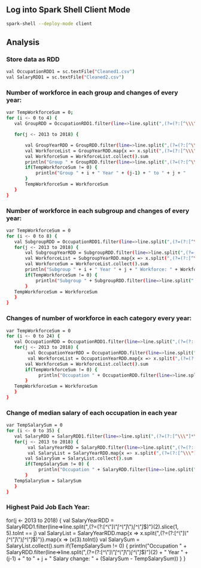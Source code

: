 ## Log into Spark Shell Client Mode

```sh
spark-shell --deploy-mode client
```

## Analysis

### Store data as RDD

```sh
val OccupationRDD1 = sc.textFile("Cleaned1.csv")
val SalaryRDD1 = sc.textFile("Cleaned2.csv")
```

### Number of workforce in each group and changes of every year:

```sh
var TempWorkforceSum = 0;
for (i <- 0 to 4) {
   val GroupRDD = OccupationRDD1.filter(line=>line.split(",(?=(?:[^\\\"]*\\\"[^\\\"]*\\\")*[^\\\"]*$)")(0).toInt == i)

   for(j <- 2013 to 2018) {

       val GroupYearRDD = GroupRDD.filter(line=>line.split(",(?=(?:[^\\\"]*\\\"[^\\\"]*\\\")*[^\\\"]*$)")(6).slice(1, 5).toInt == j)
       val WorkforceList = GroupYearRDD.map{x => x.split(",(?=(?:[^\\\"]*\\\"[^\\\"]*\\\")*[^\\\"]*$)")}.map{x => (x(7).toInt)}
       val WorkforceSum = WorkforceList.collect().sum
       println("Group " + GroupRDD.filter(line=>line.split(",(?=(?:[^\\\"]*\\\"[^\\\"]*\\\")*[^\\\"]*$)")(1) + " Year " + j + " Workforce: " + WorkforceSum)
       if(TempWorkforceSum != 0) {
           println("Group " + i + " Year " + (j-1) + " to " + j + "            Workforce change: " + (WorkforceSum - TempWorkforceSum))
       }
       TempWorkforceSum = WorkforceSum
   }
}
```


### Number of workforce in each subgroup and changes of every year:

```sh
var TempWorkforceSum = 0
for (i <- 0 to 8) {
   val SubgroupRDD = OccupationRDD1.filter(line=>line.split(",(?=(?:[^\\\"]*\\\"[^\\\"]*\\\")*[^\\\"]*$)")(2).toInt == i)
   for(j <- 2013 to 2018) {
       val SubgroupYearRDD = SubgroupRDD.filter(line=>line.split(",(?=(?:[^\\\"]*\\\"[^\\\"]*\\\")*[^\\\"]*$)")(6).slice(1, 5).toInt == j)
       val WorkforceList = SubgroupYearRDD.map{x => x.split(",(?=(?:[^\\\"]*\\\"[^\\\"]*\\\")*[^\\\"]*$)")}.map{x => (x(7).toInt)}
       val WorkforceSum = WorkforceList.collect().sum
       println("Subgroup " + i + " Year " + j + " Workforce: " + WorkforceSum)
       if(TempWorkforceSum != 0) {
           println("Subgroup " + SubgroupRDD.filter(line=>line.split(",(?=(?:[^\\\"]*\\\"[^\\\"]*\\\")*[^\\\"]*$)")(3) + " Year " + (j-1) + " to " + j + " Workforce change: " + (WorkforceSum - TempWorkforceSum))
       }
   TempWorkforceSum = WorkforceSum
   }
}
```

### Changes of number of workforce in each category every year:

```sh
var TempWorkforceSum = 0
for (i <- 0 to 24) {
   val OccupationRDD = OccupationRDD1.filter(line=>line.split(",(?=(?:[^\\\"]*\\\"[^\\\"]*\\\")*[^\\\"]*$)")(4).toInt == i)
   for(j <- 2013 to 2018) {
	    val OccupationYearRDD = OccupationRDD.filter(line=>line.split(",(?=(?:[^\\\"]*\\\"[^\\\"]*\\\")*[^\\\"]*$)")(6).slice(1, 5).toInt == j)
	    val WorkforceList = OccupationYearRDD.map{x => x.split(",(?=(?:[^\\\"]*\\\"[^\\\"]*\\\")*[^\\\"]*$)")}.map{x => (x(7).toInt)}
       val WorkforceSum = WorkforceList.collect().sum
       if(TempWorkforceSum != 0) {
		    println("Occupation " + OccupationRDD.filter(line=>line.split(",(?=(?:[^\\\"]*\\\"[^\\\"]*\\\")*[^\\\"]*$)")(5) + " Year " + (j-1) + " to " + j + " Workforce change: " + (WorkforceSum - TempWorkforceSum))
       }
   TempWorkforceSum = WorkforceSum
   }
}
```


### Change of median salary of each occupation in each year 

```sh
var TempSalarySum = 0
for (i <- 0 to 35) {
   val SalaryRDD = SalaryRDD1.filter(line=>line.split(",(?=(?:[^\\\"]*\\\"[^\\\"]*\\\")*[^\\\"]*$)")(0).toInt == i)
   for(j <- 2013 to 2018) {
	    val SalaryYearRDD = SalaryRDD.filter(line=>line.split(",(?=(?:[^\\\"]*\\\"[^\\\"]*\\\")*[^\\\"]*$)")(2).slice(1, 5).toInt == j)
	    val SalaryList = SalaryYearRDD.map{x => x.split(",(?=(?:[^\\\"]*\\\"[^\\\"]*\\\")*[^\\\"]*$)")}.map{x => (x(3).toInt)}
       val SalarySum = SalaryList.collect().sum
       if(TempSalarySum != 0) {
		    println("Occupation " + SalaryRDD.filter(line=>line.split(",(?=(?:[^\\\"]*\\\"[^\\\"]*\\\")*[^\\\"]*$)")(2) + " Year " + (j-1) + " to " + j + " Salary change: " + (SalarySum - TempSalarySum))
       }
   TempSalarySum = SalarySum
   }
}
```

### Highest Paid Job Each Year:
for(j <- 2013 to 2018) {
    val SalaryYearRDD = SalaryRDD1.filter(line=>line.split(",(?=(?:[^\\\"]*\\\"[^\\\"]*\\\")*[^\\\"]*$)")(2).slice(1, 5).toInt == j)
    val SalaryList = SalaryYearRDD.map{x => x.split(",(?=(?:[^\\\"]*\\\"[^\\\"]*\\\")*[^\\\"]*$)")}.map{x => (x(3).toInt)}
    val SalarySum = SalaryList.collect().sum
    if(TempSalarySum != 0) {
        println("Occupation " + SalaryRDD.filter(line=>line.split(",(?=(?:[^\\\"]*\\\"[^\\\"]*\\\")*[^\\\"]*$)")(2) + " Year " + (j-1) + " to " + j + " Salary change: " + (SalarySum - TempSalarySum))
    }
}





